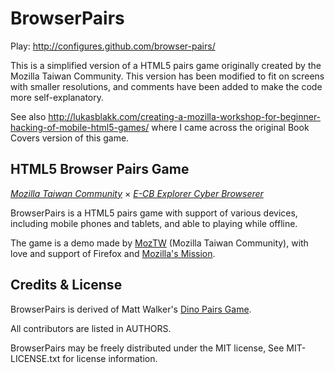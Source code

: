 BrowserPairs
============
Play: http://configures.github.com/browser-pairs/

This is a simplified version of a HTML5 pairs game originally created
by the Mozilla Taiwan Community. This version has been modified to fit on
screens with smaller resolutions, and comments have been added to make
the code more self-explanatory.

See also http://lukasblakk.com/creating-a-mozilla-workshop-for-beginner-hacking-of-mobile-html5-games/
where I came across the original Book Covers version of this game.


HTML5 Browser Pairs Game
--------------------------------------------------------------------------

_[Mozilla Taiwan Community](http://moztw.org)_ × _[E-CB Explorer Cyber Browserer](http://blog.yam.com/ECBp/article/44076465)_


BrowserPairs is a HTML5 pairs game with support of various devices,
including mobile phones and tablets, and able to playing while offline.


The game is a demo made by [MozTW](http://moztw.org) (Mozilla Taiwan Community),
with love and support of Firefox and [Mozilla's Mission](http://www.mozilla.org/about/mission.html).



Credits & License
-----------------

BrowserPairs is derived of Matt Walker's [Dino Pairs Game](https://github.com/zammer/Dino_Pairs).

All contributors are listed in AUTHORS.


BrowserPairs may be freely distributed under the MIT license, See MIT-LICENSE.txt for license information.
